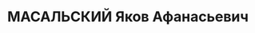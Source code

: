 ---
title: МАСАЛЬСКИЙ Яков Афанасьевич
description: "Род. в 1880, Белоруссия, белорус, член ВКП(б). Смолоблисполком, гл.\
  \ арбитр \n  Арестован 29.07.1937. Обв. по ст. 58-7, 8, 11. Приговор: ВК ВС СССР,\
  \ 22.11.1937 – ВМН. Расстрелян 22.11.1937"
---